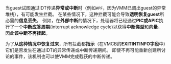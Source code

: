 

当guest试图通过IDT传递**异常或中断**时（例如`#PF`，因为VMM已调出guest的异常堆栈），有可能发生拦截。 在某些情况下，这种拦截可能会导致**透明恢复guest**所必需的**信息丢失**。 例如，在**外部中断**的情况下，处理器将已经通过**PIC或APIC**执行了一个**中断应答周期**(interrupt acknowledge cycle)以获得**中断类型**和**向量**，因此**该中断不再挂起**。

为了**从这种情况中恢复过来**，所有拦截都**指示**（在VMCB的**EXITINTINFO字段**中）它们是否发生在通过IDT的异常传递或中断传递期间。 即使不再可能重新创建所讨论的事件，该机制也可以使VMM完成截获的中断传递。